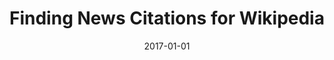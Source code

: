 ---
title: "Finding News Citations for Wikipedia"
collection: publications
permalink: /publication/2017-DBLP_journals_corr_FetahuMNA17
date: 2017-01-01
venue: 'nan'
---